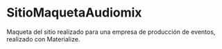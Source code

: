 # SitioMaquetaAudiomix
Maqueta del sitio realizado para una empresa de producción de eventos, realizado con Materialize.
